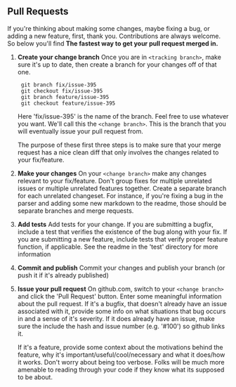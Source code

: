 Pull Requests
-------------

If you're thinking about making some changes, maybe fixing a bug, or adding a
new feature, first, thank you.  Contributions are always welcome.
So below you'll find  **The fastest way to get your pull request merged in.**  

1. **Create your change branch**
   Once you are in ```<tracking branch>```, make sure it's up to date, then create
   a branch for your changes off of that one.

        git branch fix/issue-395
        git checkout fix/issue-395
        git branch feature/issue-395
        git checkout feature/issue-395

   Here 'fix/issue-395' is the name of the branch.  Feel free to use whatever
   you want.  We'll call this the ```<change branch>```.  This is the branch that
   you will eventually issue your pull request from.

   The purpose of these first three steps is to make sure that your merge request
   has a nice clean diff that only involves the changes related to your fix/feature.

2. **Make your changes**
   On your ```<change branch>``` make any changes relevant to your fix/feature.  Don't
   group fixes for multiple unrelated issues or multiple unrelated features together.
   Create a separate branch for each unrelated changeset.  For instance, if you're
   fixing a bug in the parser and adding some new markdown to the readme, those
   should be separate branches and merge requests.

3. **Add tests**
   Add tests for your change.  If you are submitting a bugfix, include a test that
   verifies the existence of the bug along with your fix.  If you are submitting
   a new feature, include tests that verify proper feature function, if applicable.
   See the readme in the 'test' directory for more information

4. **Commit and publish**
   Commit your changes and publish your branch (or push it if it's already published)

5. **Issue your pull request**
   On github.com, switch to your ```<change branch>``` and click the 'Pull Request'
   button.  Enter some meaningful information about the pull request.  If it's a bugfix,
   that doesn't already have an issue associated with it, provide some info on what
   situations that bug occurs in and a sense of it's severity.  If it does already have
   an issue, make sure the include the hash and issue number (e.g. '#100') so github
   links it.

   If it's a feature, provide some context about the motivations behind the feature,
   why it's important/useful/cool/necessary and what it does/how it works.  Don't
   worry about being too verbose. Folks will be much more amenable to reading through
   your code if they know what its supposed to be about.